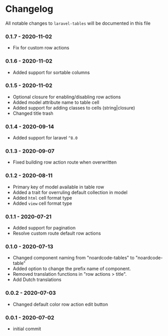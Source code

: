 # Changelog

All notable changes to `laravel-tables` will be documented in this file

### 0.1.7 - 2020-11-02
- Fix for custom row actions

### 0.1.6 - 2020-11-02
- Added support for sortable columns

### 0.1.5 - 2020-11-02
- Optional closure for enabling/disabling row actions
- Added model attribute name to table cell
- Added support for adding classes to cells (string|closure)
- Changed title trash

### 0.1.4 - 2020-09-14
- Added support for laravel `^8.0`

### 0.1.3 - 2020-09-07
- Fixed building row action route when overwritten

### 0.1.2 - 2020-08-11
- Primary key of model available in table row
- Added a trait for overruling default collection in model
- Added `html` cell format type
- Added `view` cell format type

### 0.1.1 - 2020-07-21
- Added support for pagination
- Resolve custom route default row actions

### 0.1.0 - 2020-07-13
- Changed component naming from "noardcode-tables" to "noardcode-table"
- Added option to change the prefix name of component.
- Removed translation functions in "row actions > title".
- Add Dutch translations

### 0.0.2 - 2020-07-03
- Changed default color row action edit button

### 0.0.1 - 2020-07-02
- initial commit




